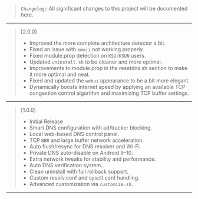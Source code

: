 > `Changelog:`
> All significant changes to this project will be documented here.
---

> [2.0.0]
>
> - Improved the more complete architecture detector a bit.
> - Fixed an issue with `emoji` not working properly.
> - Fixed module.prop detection on `KSU/KSUN` users.
> - Updated `uninstall.sh` to be cleaner and more optimal.
> - Improvements to module.prop in the resetdns.sh section to make it more optimal and neat.
> - Fixed and updated the `webui` appearance to be a bit more elegant.
> - Dynamically boosts internet speed by applying an available TCP congestion control algorithm and maximizing TCP buffer settings.
---

> [1.0.0]
>
> - Initial Release
> - Smart DNS configuration with ad/tracker blocking.
> - Local web-based DNS control panel.
> - TCP `BBR` and large buffer network acceleration.
> - Auto flush/resync for DNS resolver and Wi-Fi.
> - Private DNS auto-disable on Android 9–10.
> - Extra network tweaks for stability and performance.
> - Auto DNS verification system.
> - Clean uninstall with full rollback support.
> - Custom resolv.conf and sysctl.conf handling.
> - Advanced customization via `customize.sh`.
---